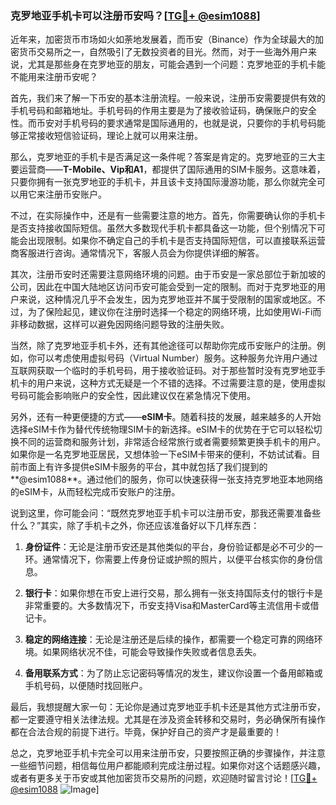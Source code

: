 ### 克罗地亚手机卡可以注册币安吗？[[TG💪+ @esim1088](https://t.me/s/esim1088)]

近年来，加密货币市场如火如荼地发展着，而币安（Binance）作为全球最大的加密货币交易所之一，自然吸引了无数投资者的目光。然而，对于一些海外用户来说，尤其是那些身在克罗地亚的朋友，可能会遇到一个问题：克罗地亚的手机卡能不能用来注册币安呢？

首先，我们来了解一下币安的基本注册流程。一般来说，注册币安需要提供有效的手机号码和邮箱地址。手机号码的作用主要是为了接收验证码，确保账户的安全性。而币安对手机号码的要求通常是国际通用的，也就是说，只要你的手机号码能够正常接收短信验证码，理论上就可以用来注册。

那么，克罗地亚的手机卡是否满足这一条件呢？答案是肯定的。克罗地亚的三大主要运营商——**T-Mobile、Vip和A1**，都提供了国际通用的SIM卡服务。这意味着，只要你拥有一张克罗地亚的手机卡，并且该卡支持国际漫游功能，那么你就完全可以用它来注册币安账户。

不过，在实际操作中，还是有一些需要注意的地方。首先，你需要确认你的手机卡是否支持接收国际短信。虽然大多数现代手机卡都具备这一功能，但个别情况下可能会出现限制。如果你不确定自己的手机卡是否支持国际短信，可以直接联系运营商客服进行咨询。通常情况下，客服人员会为你提供详细的解答。

其次，注册币安时还需要注意网络环境的问题。由于币安是一家总部位于新加坡的公司，因此在中国大陆地区访问币安可能会受到一定的限制。而对于克罗地亚的用户来说，这种情况几乎不会发生，因为克罗地亚并不属于受限制的国家或地区。不过，为了保险起见，建议你在注册时选择一个稳定的网络环境，比如使用Wi-Fi而非移动数据，这样可以避免因网络问题导致的注册失败。

当然，除了克罗地亚手机卡外，还有其他途径可以帮助你完成币安账户的注册。例如，你可以考虑使用虚拟号码（Virtual Number）服务。这种服务允许用户通过互联网获取一个临时的手机号码，用于接收验证码。对于那些暂时没有克罗地亚手机卡的用户来说，这种方式无疑是一个不错的选择。不过需要注意的是，使用虚拟号码可能会影响账户的安全性，因此建议仅在紧急情况下使用。

另外，还有一种更便捷的方式——**eSIM卡**。随着科技的发展，越来越多的人开始选择eSIM卡作为替代传统物理SIM卡的新选择。eSIM卡的优势在于它可以轻松切换不同的运营商和服务计划，非常适合经常旅行或者需要频繁更换手机卡的用户。如果你是一名克罗地亚居民，又想体验一下eSIM卡带来的便利，不妨试试看。目前市面上有许多提供eSIM卡服务的平台，其中就包括了我们提到的**@esim1088**。通过他们的服务，你可以快速获得一张支持克罗地亚本地网络的eSIM卡，从而轻松完成币安账户的注册。

说到这里，你可能会问：“既然克罗地亚手机卡可以注册币安，那我还需要准备些什么？”其实，除了手机卡之外，你还应该准备好以下几样东西：

1. **身份证件**：无论是注册币安还是其他类似的平台，身份验证都是必不可少的一环。通常情况下，你需要上传身份证或护照的照片，以便平台核实你的身份信息。
   
2. **银行卡**：如果你想在币安上进行交易，那么拥有一张支持国际支付的银行卡是非常重要的。大多数情况下，币安支持Visa和MasterCard等主流信用卡或借记卡。

3. **稳定的网络连接**：无论是注册还是后续的操作，都需要一个稳定可靠的网络环境。如果网络状况不佳，可能会导致操作失败或者信息丢失。

4. **备用联系方式**：为了防止忘记密码等情况的发生，建议你设置一个备用邮箱或手机号码，以便随时找回账户。

最后，我想提醒大家一句：无论你是通过克罗地亚手机卡还是其他方式注册币安，都一定要遵守相关法律法规。尤其是在涉及资金转移和交易时，务必确保所有操作都在合法合规的前提下进行。毕竟，保护好自己的资产才是最重要的！

总之，克罗地亚手机卡完全可以用来注册币安，只要按照正确的步骤操作，并注意一些细节问题，相信每位用户都能顺利完成注册过程。如果你对这个话题感兴趣，或者有更多关于币安或其他加密货币交易所的问题，欢迎随时留言讨论！[[TG💪+ @esim1088](https://t.me/s/esim1088) ![Image](https://i.postimg.cc/4NQfJmqS/Snipaste-2025-05-13-00-14-12.png)]
